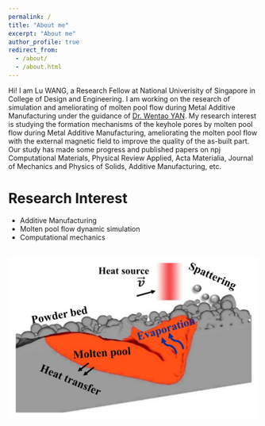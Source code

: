 ```yaml
---
permalink: /
title: "About me"
excerpt: "About me"
author_profile: true
redirect_from: 
  - /about/
  - /about.html
---
```


Hi! I am Lu WANG, a Research Fellow at National Univerisity of Singapore in College of Design and Engineering. I am working on the research of simulation and ameliorating of molten pool flow during Metal Additive Manufacturing under the guidance of [Dr. Wentao YAN](https://cde.nus.edu.sg/me/staff/yan-wentao/). My research interest is studying the formation mechanisms of the keyhole pores by molten pool flow during Metal Additive Manufacturing, ameliorating the molten pool flow with the external magnetic field to improve the quality of the as-built part. Our study has made some progress and published papers on npj Computational Materials, Physical Review Applied, Acta Materialia, Journal of Mechanics and Physics of Solids, Additive Manufacturing, etc.

Research Interest
======
* Additive Manufacturing
* Molten pool flow dynamic simulation
* Computational mechanics

<br/><img src='/images/MP.jpg'>

